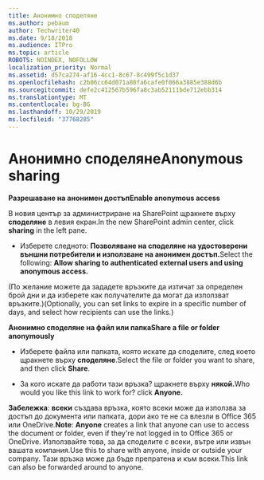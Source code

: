 ```yaml
---
title: Анонимно споделяне
ms.author: pebaum
author: Techwriter40
ms.date: 9/18/2018
ms.audience: ITPro
ms.topic: article
ROBOTS: NOINDEX, NOFOLLOW
localization_priority: Normal
ms.assetid: d57ca274-af16-4cc1-8c67-8c499f5c1d37
ms.openlocfilehash: c2b06cc64d071a80fa6cafe0f066a3885e388d6b
ms.sourcegitcommit: defe2c412567b596fa8c3ab52111bde712ebb314
ms.translationtype: MT
ms.contentlocale: bg-BG
ms.lasthandoff: 10/29/2019
ms.locfileid: "37768285"
---
```

# <a name="anonymous-sharing"></a><span data-ttu-id="2d496-102">Анонимно споделяне</span><span class="sxs-lookup"><span data-stu-id="2d496-102">Anonymous sharing</span></span>

 <span data-ttu-id="2d496-103">**Разрешаване на анонимен достъп**</span><span class="sxs-lookup"><span data-stu-id="2d496-103">**Enable anonymous access**</span></span>
  
<span data-ttu-id="2d496-104">В новия център за администриране на SharePoint щракнете върху **споделяне** в левия екран.</span><span class="sxs-lookup"><span data-stu-id="2d496-104">In the new SharePoint admin center, click **sharing** in the left pane.</span></span> 
  
- <span data-ttu-id="2d496-105">Изберете следното: **Позволяване на споделяне на удостоверени външни потребители и използване на анонимен достъп.**</span><span class="sxs-lookup"><span data-stu-id="2d496-105">Select the following: **Allow sharing to authenticated external users and using anonymous access.**</span></span>
  
<span data-ttu-id="2d496-106">(По желание можете да зададете връзките да изтичат за определен брой дни и да изберете как получателите да могат да използват връзките.)</span><span class="sxs-lookup"><span data-stu-id="2d496-106">(Optionally, you can set links to expire in a specific number of days, and select how recipients can use the links.)</span></span>
    
 <span data-ttu-id="2d496-107">**Анонимно споделяне на файл или папка**</span><span class="sxs-lookup"><span data-stu-id="2d496-107">**Share a file or folder anonymously**</span></span>
  
- <span data-ttu-id="2d496-108">Изберете файла или папката, която искате да споделите, след което щракнете върху **споделяне**.</span><span class="sxs-lookup"><span data-stu-id="2d496-108">Select the file or folder you want to share, and then click **Share**.</span></span> 
    
- <span data-ttu-id="2d496-109">За кого искате да работи тази връзка? щракнете върху **някой.**</span><span class="sxs-lookup"><span data-stu-id="2d496-109">Who would you like this link to work for? click **Anyone.**</span></span>
  
 <span data-ttu-id="2d496-110">**Забележка**: **всеки** създава връзка, която всеки може да използва за достъп до документа или папката, дори ако те не са влезли в Office 365 или OneDrive.</span><span class="sxs-lookup"><span data-stu-id="2d496-110">**Note**: **Anyone** creates a link that anyone can use to access the document or folder, even if they're not logged in to Office 365 or OneDrive.</span></span> <span data-ttu-id="2d496-111">Използвайте това, за да споделите с всеки, вътре или извън вашата компания.</span><span class="sxs-lookup"><span data-stu-id="2d496-111">Use this to share with anyone, inside or outside your company.</span></span> <span data-ttu-id="2d496-112">Тази връзка може да бъде препратена и към всеки.</span><span class="sxs-lookup"><span data-stu-id="2d496-112">This link can also be forwarded around to anyone.</span></span> 
    


